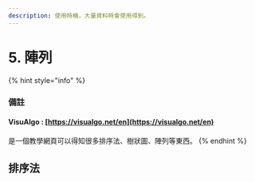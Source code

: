 ```yaml
---
description: 使用時機，大量資料時會使用得到。
---
```


# 5. 陣列

{% hint style="info" %}
### 備註 

####  VisuAlgo :  [https://visualgo.net/en](https://visualgo.net/en)

是一個教學網頁可以得知很多排序法、樹狀圖、陣列等東西。 
{% endhint %}

## 排序法

